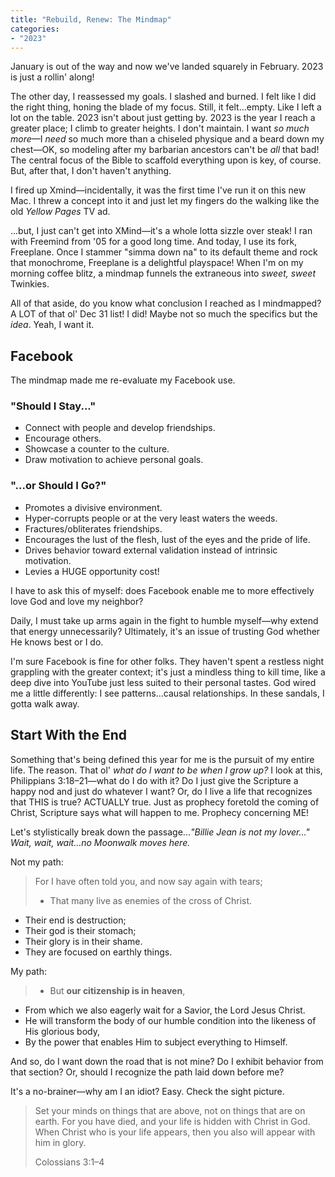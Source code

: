 ```yaml
---
title: "Rebuild, Renew: The Mindmap"
categories:
- "2023"
---
```


January is out of the way and now we've landed squarely in February.  2023 is just a rollin' along!  

The other day, I reassessed my goals.  I slashed and burned.  I felt like I did the right thing, honing the blade of my focus.  Still, it felt...empty.  Like I left a lot on the table.  2023 isn't about just getting by.  2023 is the year I reach a greater place; I climb to greater heights.  I don't maintain.  I want *so much more*—I *need* so much more than a chiseled physique and a beard down my chest—OK, so modeling after my barbarian ancestors can't be *all* that bad!  The central focus of the Bible to scaffold everything upon is key, of course.  But, after that, I don't haven't anything.  

I fired up Xmind—incidentally, it was the first time I've run it on this new Mac.  I threw a concept into it and just let my fingers do the walking like the old *Yellow Pages* TV ad. 

...but, I just can't get into XMind—it's a whole lotta sizzle over steak!  I ran with Freemind from '05 for a good long time.  And today, I use its fork, Freeplane.  Once I stammer "simma down na" to its default theme and rock that monochrome, Freeplane is a delightful playspace!  When I'm on my morning coffee blitz, a mindmap funnels the extraneous into *sweet, sweet* Twinkies.

All of that aside, do you know what conclusion I reached as I mindmapped?  A LOT of that ol' Dec 31 list!  I did!  Maybe not so much the specifics but the *idea*. Yeah, I want it. 

## Facebook

The mindmap made me re-evaluate my Facebook use.

### "Should I Stay..."

* Connect with people and develop friendships.
* Encourage others.
* Showcase a counter to the culture.
* Draw motivation to achieve personal goals.

### "...or Should I Go?"

* Promotes a divisive environment.
* Hyper-corrupts people or at the very least waters the weeds.
* Fractures/obliterates friendships.
* Encourages the lust of the flesh, lust of the eyes and the pride of life.
* Drives behavior toward external validation instead of intrinsic motivation.
* Levies a HUGE opportunity cost!

I have to ask this of myself: does Facebook enable me to more effectively love God and love my neighbor?  

Daily, I must take up arms again in the fight to humble myself—why extend that energy unnecessarily?  Ultimately, it's an issue of trusting God whether He knows best or I do.  

I'm sure Facebook is fine for other folks.  They haven't spent a restless night grappling with the greater context; it's just a mindless thing to kill time, like a deep dive into YouTube just less suited to their personal tastes.  God wired me a little differently: I see patterns...causal relationships.  In these sandals, I gotta walk away.  

## Start With the End

Something that's being defined this year for me is the pursuit of my entire life.  The reason.  That ol' *what do I want to be when I grow up?*  I look at this, Philippians 3:18–21—what do I do with it?  Do I just give the Scripture a happy nod and just do whatever I want?   Or, do I live a life that recognizes that THIS is true?  ACTUALLY true. Just as prophecy foretold the coming of Christ, Scripture says what will happen to me.  Prophecy concerning ME! 

Let's stylistically break down the passage...*"Billie Jean is not my lover..." Wait, wait, wait...no Moonwalk moves here.*

Not my path:

> For I have often told you, and now say again with tears; 
>  
> * That many live as enemies of the cross of Christ.  
* Their end is destruction; 
* Their god is their stomach; 
* Their glory is in their shame. 
* They are focused on earthly things. 

My path:

> * But **our citizenship is in heaven**, 
* From which we also eagerly wait for a Savior, the Lord Jesus Christ.  
* He will transform the body of our humble condition into the likeness of His glorious body, 
* By the power that enables Him to subject everything to Himself.

And so, do I want down the road that is not mine?  Do I exhibit behavior from that section?  Or, should I recognize the path laid down before me?

It's a no-brainer—why am I an idiot?  Easy.  Check the sight picture.

> Set your minds on things that are above, not on things that are on earth.  For you have died, and your life is hidden with Christ in God.  When Christ who is your life appears, then you also will appear with him in glory. 
>
> Colossians 3:1–4